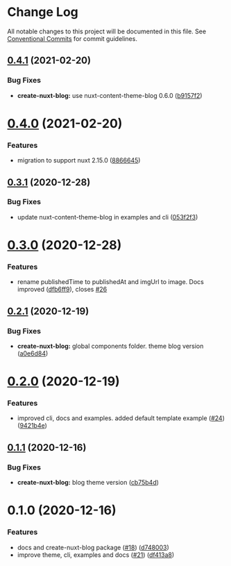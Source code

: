 # Change Log

All notable changes to this project will be documented in this file.
See [Conventional Commits](https://conventionalcommits.org) for commit guidelines.

## [0.4.1](https://github.com/jsilva-pt/nuxt-content-theme-blog/compare/create-nuxt-blog@0.4.0...create-nuxt-blog@0.4.1) (2021-02-20)


### Bug Fixes

* **create-nuxt-blog:** use nuxt-content-theme-blog 0.6.0 ([b9157f2](https://github.com/jsilva-pt/nuxt-content-theme-blog/commit/b9157f2d28682bfa7d55187ea5507624e4e7b2a9))





# [0.4.0](https://github.com/jsilva-pt/nuxt-content-theme-blog/compare/create-nuxt-blog@0.3.1...create-nuxt-blog@0.4.0) (2021-02-20)


### Features

* migration to support nuxt 2.15.0 ([8866645](https://github.com/jsilva-pt/nuxt-content-theme-blog/commit/88666452f76e97584a97aa6468d8aabe69ac3ac1))





## [0.3.1](https://github.com/jsilva-pt/nuxt-content-theme-blog/compare/create-nuxt-blog@0.3.0...create-nuxt-blog@0.3.1) (2020-12-28)


### Bug Fixes

* update nuxt-content-theme-blog in examples and cli ([053f2f3](https://github.com/jsilva-pt/nuxt-content-theme-blog/commit/053f2f3a495e36ed7a6b9d9e69ea72108d1379e9))





# [0.3.0](https://github.com/jsilva-pt/nuxt-content-theme-blog/compare/create-nuxt-blog@0.2.1...create-nuxt-blog@0.3.0) (2020-12-28)


### Features

* rename publishedTime to publishedAt and imgUrl to image. Docs improved ([dfb6ff9](https://github.com/jsilva-pt/nuxt-content-theme-blog/commit/dfb6ff946ccbb03d6391d8b7cb52aa30cb169b4a)), closes [#26](https://github.com/jsilva-pt/nuxt-content-theme-blog/issues/26)





## [0.2.1](https://github.com/jsilva-pt/nuxt-content-theme-blog/compare/create-nuxt-blog@0.2.0...create-nuxt-blog@0.2.1) (2020-12-19)


### Bug Fixes

* **create-nuxt-blog:** global components folder. theme blog version ([a0e6d84](https://github.com/jsilva-pt/nuxt-content-theme-blog/commit/a0e6d846761cc601dce491f53f4c78f1e7f8f965))





# [0.2.0](https://github.com/jsilva-pt/nuxt-content-theme-blog/compare/create-nuxt-blog@0.1.1...create-nuxt-blog@0.2.0) (2020-12-19)


### Features

* improved cli, docs and examples. added default template example ([#24](https://github.com/jsilva-pt/nuxt-content-theme-blog/issues/24)) ([9421b4e](https://github.com/jsilva-pt/nuxt-content-theme-blog/commit/9421b4ed44ce802822f5dee6de2a2a6d83ec1f57))





## [0.1.1](https://github.com/jsilva-pt/nuxt-content-theme-blog/compare/create-nuxt-blog@0.1.0...create-nuxt-blog@0.1.1) (2020-12-16)


### Bug Fixes

* **create-nuxt-blog:** blog theme version ([cb75b4d](https://github.com/jsilva-pt/nuxt-content-theme-blog/commit/cb75b4d9263e211be90ffbf3dde5861429d47395))





# 0.1.0 (2020-12-16)


### Features

* docs and create-nuxt-blog package ([#18](https://github.com/jsilva-pt/nuxt-content-theme-blog/issues/18)) ([d748003](https://github.com/jsilva-pt/nuxt-content-theme-blog/commit/d748003236ace2e129349234aa3a80dee635ec38))
* improve theme, cli, examples and docs ([#21](https://github.com/jsilva-pt/nuxt-content-theme-blog/issues/21)) ([df413a8](https://github.com/jsilva-pt/nuxt-content-theme-blog/commit/df413a8d0b7c0e543202009e5252914f5aee03aa))
